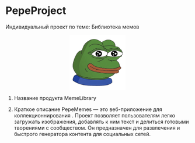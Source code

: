 # PepeProject
 Индивидуальный проект по теме: Библиотека мемов

<div style="display: flex; justify-content: center; width: 100%;">
    <img src="logo.png" alt="PepeMemes Logo" style="width: 30%;" />
</div>
 

1. Название продукта
MemeLibrary

2. Краткое описание
PepeMemes — это веб-приложение для коллекционнирования . Проект позволяет пользователям легко загружать изображения, добавлять к ним текст и делиться готовыми творениями с сообществом. Он предназначен для развлечения и быстрого генератора контента для социальных сетей.